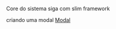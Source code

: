 Core do sistema siga com slim framework


criando uma modal
<a href="https://github.com/SigaSmart/slim-core/doc">Modal</a>